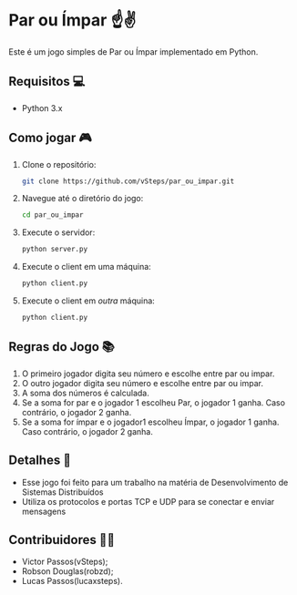 # Par ou Ímpar ☝✌

Este é um jogo simples de Par ou Ímpar implementado em Python.

## Requisitos 💻

- Python 3.x

## Como jogar 🎮

1. Clone o repositório:
    ```bash
    git clone https://github.com/vSteps/par_ou_impar.git
    ```
2. Navegue até o diretório do jogo:
    ```bash
    cd par_ou_impar
    ```
3. Execute o servidor:
    ```bash
    python server.py
    ```
4. Execute o client em uma máquina:
    ```bash
    python client.py
    ```
5. Execute o client em *outra* máquina:
    ```bash
    python client.py
    ```

## Regras do Jogo 📚

1. O primeiro jogador digita seu número e escolhe entre par ou impar.
2. O outro jogador digita seu número e escolhe entre par ou impar.
3. A soma dos números é calculada.
4. Se a soma for par e o jogador 1 escolheu Par, o jogador 1 ganha. Caso contrário, o jogador 2 ganha.
5. Se a soma for ímpar e o jogador1  escolheu Ímpar, o jogador 1 ganha. Caso contrário, o jogador 2 ganha.

## Detalhes 📖

 - Esse jogo foi feito para um trabalho na matéria de Desenvolvimento de Sistemas Distribuídos
 - Utiliza os protocolos e portas TCP e UDP para se conectar e enviar mensagens

## Contribuidores 👨‍💻

 - Victor Passos(vSteps);
 - Robson Douglas(robzd);
 - Lucas Passos(lucaxsteps).